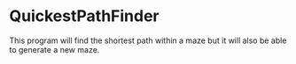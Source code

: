# QuickestPathFinder
This program will find the shortest path within a maze but it will also be able to generate a new maze.
